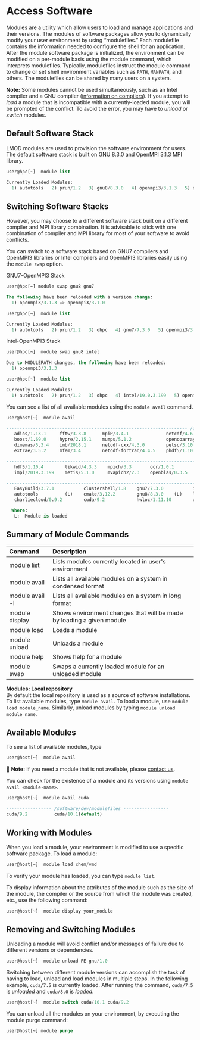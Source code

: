 # Access Software

Modules are a utility which allow users to load and manage applications and their versions. The modules of software packages allow you to dynamically modify your user environment by using “modulefiles.” Each modulefile contains the information needed to configure the shell for an application. After the module software package is initialized, the environment can be modified on a per-module basis using the module command, which interprets modulefiles. Typically, modulefiles instruct the module command to change or set shell environment variables such as `PATH`, `MANPATH`, and others. The modulefiles can be shared by many users on a system.

**Note:** Some modules cannot be used simultaneously, such as an Intel compiler and a GNU compiler \([information on compilers](https://github.com/hpc-cofc/documentation/tree/660cbe68265541127a5250a6a7a53aa040d21f19/using-the-hpc/how-to-use/compilers.md)\). If you attempt to _load_ a module that is incompatible with a currently-loaded module, you will be prompted of the conflict. To avoid the error, you may have to _unload_ or _switch_ modules.

## Default Software Stack

LMOD modules are used to provision the software environment for users. The default software stack is built on GNU 8.3.0 and OpenMPI 3.1.3 MPI library.

```sql
user@hpc[~]  module list

Currently Loaded Modules:
  1) autotools   2) prun/1.2   3) gnu8/8.3.0   4) openmpi3/3.1.3   5) ohpc
```

## Switching Software Stacks

However, you may choose to a different software stack built on a different compiler and MPI library combination. It is advisable to stick with one combination of compiler and MPI library for most of your software to avoid conflicts.

You can switch to a software stack based on GNU7 compilers and OpenMPI3 libraries or Intel compilers and OpenMPI3 libraries easily using the `module swap` option.

GNU7-OpenMPI3 Stack

```sql
user@hpc[~] module swap gnu8 gnu7

The following have been reloaded with a version change:
  1) openmpi3/3.1.3 => openmpi3/3.1.0

user@hpc[~]  module list

Currently Loaded Modules:
  1) autotools   2) prun/1.2   3) ohpc   4) gnu7/7.3.0   5) openmpi3/3.1.0
```

Intel-OpenMPI3 Stack

```sql
user@hpc[~]  module swap gnu8 intel

Due to MODULEPATH changes, the following have been reloaded:
  1) openmpi3/3.1.3

user@hpc[~]  module list

Currently Loaded Modules:
  1) autotools   2) prun/1.2   3) ohpc   4) intel/19.0.3.199   5) openmpi3/3.1.3
```

You can see a list of all available modules using the `module avail` command.

```sql
user@host[~]  module avail

-------------------------------------------------------------------- /opt/ohpc/pub/moduledeps/gnu8-openmpi3 --------------------------------------------------------------------
   adios/1.13.1     fftw/3.3.8      mpiP/3.4.1              netcdf/4.6.2          pnetcdf/1.11.0      py3-mpi4py/3.0.0    scorep/4.1            tau/2.28
   boost/1.69.0     hypre/2.15.1    mumps/5.1.2             opencoarrays/2.2.0    ptscotch/6.0.6      py3-scipy/1.2.1     sionlib/1.7.2         trilinos/12.12.1
   dimemas/5.3.4    imb/2018.1      netcdf-cxx/4.3.0        petsc/3.10.3          py2-mpi4py/3.0.0    scalapack/2.0.2     slepc/3.10.2
   extrae/3.5.2     mfem/3.4        netcdf-fortran/4.4.5    phdf5/1.10.4          py2-scipy/1.2.1     scalasca/2.4        superlu_dist/6.1.1

------------------------------------------------------------------------ /opt/ohpc/pub/moduledeps/gnu8 -------------------------------------------------------------------------
   hdf5/1.10.4        likwid/4.3.3    mpich/3.3       ocr/1.0.1         openmpi3/3.1.3 (L)    py2-numpy/1.15.3    superlu/5.2.1
   impi/2019.3.199    metis/5.1.0     mvapich2/2.3    openblas/0.3.5    pdtoolkit/3.25        py3-numpy/1.15.3

-------------------------------------------------------------------------- /opt/ohpc/pub/modulefiles ---------------------------------------------------------------------------
   EasyBuild/3.7.1           clustershell/1.8    gnu7/7.3.0           intel/19.0.3.199        papi/5.6.0        singularity/2.6.0
   autotools          (L)    cmake/3.12.2        gnu8/8.3.0    (L)    llvm5/5.0.1             pmix/2.1.4        valgrind/3.13.0
   charliecloud/0.9.2        cuda/9.2            hwloc/1.11.10        ohpc             (L)    prun/1.2   (L)

  Where:
   L:  Module is loaded
```

## Summary of Module Commands

| Command | Description |
| :--- | :--- |
| module list | Lists modules currently located in user's environment |
| module avail | Lists all available modules on a system in condensed format |
| module avail -l | Lists all available modules on a system in long format |
| module display | Shows environment changes that will be made by loading a given module |
| module load | Loads a module |
| module unload | Unloads a module |
| module help | Shows help for a module |
| module swap | Swaps a currently loaded module for an unloaded module |

**Modules: Local repository**  
By default the local repository is used as a source of software installations. To list available modules, type `module avail`. To load a module, use `module load module_name`. Similarly, unload modules by typing `module unload module_name`.

## Available Modules

To see a list of available modules, type

```sql
user@host[~]  module avail
```

📝 **Note:** If you need a module that is not available, please [contact us](https://github.com/hpc-cofc/documentation/tree/660cbe68265541127a5250a6a7a53aa040d21f19/support.md).

You can check for the existence of a module and its versions using `module avail <module-name>`.

```sql
user@host[~]  module avail cuda

----------------- /software/dev/modulefiles -----------------
cuda/9.2          cuda/10.1(default)       
```

## Working with Modules

When you load a module, your environment is modified to use a specific software package. To load a module:

```sql
user@host[~]  module load chem/vmd
```

To verify your module has loaded, you can type `module list`.

To display information about the attributes of the module such as the size of the module, the compiler or the source from which the module was created, etc., use the following command:

```sql
user@host[~]  module display your_module
```

## Removing and Switching Modules

Unloading a module will avoid conflict and/or messages of failure due to different versions or dependencies.

```sql
user@host[~]  module unload PE-gnu/1.0
```

Switching between different module versions can accomplish the task of having to load, unload and load modules in multiple steps. In the following example, `cuda/7.5` is currently loaded. After running the command, `cuda/7.5` is _unloaded_ and `cuda/8.0` is _loaded_.

```sql
user@host[~]  module switch cuda/10.1 cuda/9.2
```

You can unload all the modules on your environment, by executing the module purge command:

```sql
user@host[~] module purge
```

